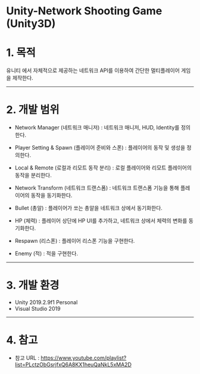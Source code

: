 Unity-Network Shooting Game (Unity3D)
======================

# 1. 목적
유니티 에서 자체적으로 제공하는 네트워크 API를 이용하여 간단한 멀티플레이어 게임을 제작한다.

****
# 2. 개발 범위
* Network Manager (네트워크 매니저)
: 네트워크 매니저, HUD, Identity를 정의한다.

* Player Setting & Spawn (플레이어 준비와 스폰)
: 플레이어의 동작 및 생성을 정의한다.

* Local & Remote (로컬과 리모트 동작 분리)
: 로컬 플레이어와 리모트 플레이어의 동작을 분리한다.

* Network Transform (네트워크 트랜스폼)
: 네트워크 트랜스폼 기능을 통해 플레이어의 동작을 동기화한다.

* Bullet (총알)
: 플레이어가 쏘는 총알을 네트워크 상에서 동기화한다.

* HP (체력)
: 플레이어 상단에 HP UI를 추가하고, 네트워크 상에서 체력의 변화를 동기화한다.

* Respawn (리스폰)
: 플레이어 리스폰 기능을 구현한다.

* Enemy (적)
: 적을 구현한다.

****
# 3. 개발 환경
* Unity 2019.2.9f1 Personal
* Visual Studio 2019
 
****
# 4. 참고
* 참고 URL : https://www.youtube.com/playlist?list=PLctzObGsrjfxQ6A8KX1heuQaNkL5xMA2D

